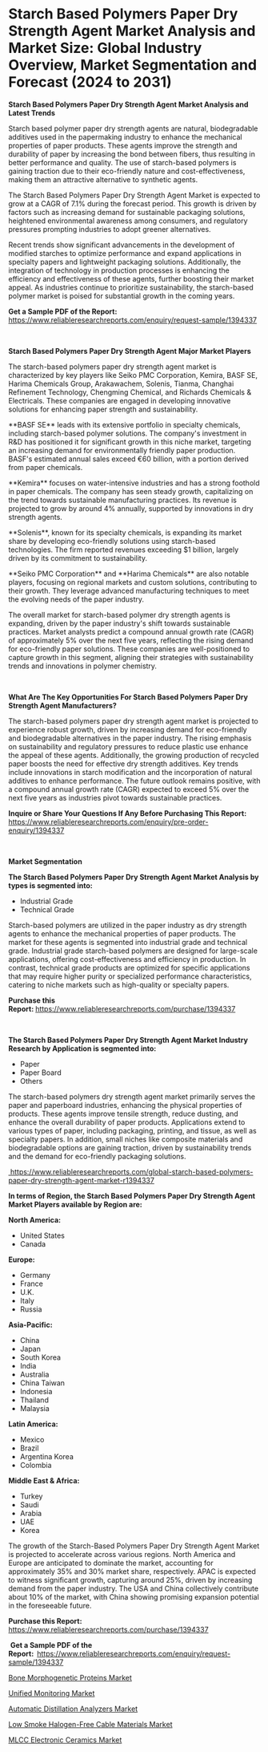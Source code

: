 <p><h1>Starch Based Polymers Paper Dry Strength Agent Market Analysis and Market Size: Global Industry Overview, Market Segmentation and Forecast (2024 to 2031)</h1></p><p><strong>Starch Based Polymers Paper Dry Strength Agent Market Analysis and Latest Trends</strong></p>
<p><p>Starch based polymer paper dry strength agents are natural, biodegradable additives used in the papermaking industry to enhance the mechanical properties of paper products. These agents improve the strength and durability of paper by increasing the bond between fibers, thus resulting in better performance and quality. The use of starch-based polymers is gaining traction due to their eco-friendly nature and cost-effectiveness, making them an attractive alternative to synthetic agents.</p><p>The Starch Based Polymers Paper Dry Strength Agent Market is expected to grow at a CAGR of 7.1% during the forecast period. This growth is driven by factors such as increasing demand for sustainable packaging solutions, heightened environmental awareness among consumers, and regulatory pressures prompting industries to adopt greener alternatives. </p><p>Recent trends show significant advancements in the development of modified starches to optimize performance and expand applications in specialty papers and lightweight packaging solutions. Additionally, the integration of technology in production processes is enhancing the efficiency and effectiveness of these agents, further boosting their market appeal. As industries continue to prioritize sustainability, the starch-based polymer market is poised for substantial growth in the coming years.</p></p>
<p><strong>Get a Sample PDF of the Report:&nbsp;</strong> <a href="https://www.reliableresearchreports.com/enquiry/request-sample/1394337">https://www.reliableresearchreports.com/enquiry/request-sample/1394337</a></p>
<p>&nbsp;</p>
<p><strong>Starch Based Polymers Paper Dry Strength Agent Major Market Players</strong></p>
<p><p>The starch-based polymers paper dry strength agent market is characterized by key players like Seiko PMC Corporation, Kemira, BASF SE, Harima Chemicals Group, Arakawachem, Solenis, Tianma, Changhai Refinement Technology, Chengming Chemical, and Richards Chemicals & Electricals. These companies are engaged in developing innovative solutions for enhancing paper strength and sustainability.</p><p>**BASF SE** leads with its extensive portfolio in specialty chemicals, including starch-based polymer solutions. The company's investment in R&D has positioned it for significant growth in this niche market, targeting an increasing demand for environmentally friendly paper production. BASF's estimated annual sales exceed €60 billion, with a portion derived from paper chemicals.</p><p>**Kemira** focuses on water-intensive industries and has a strong foothold in paper chemicals. The company has seen steady growth, capitalizing on the trend towards sustainable manufacturing practices. Its revenue is projected to grow by around 4% annually, supported by innovations in dry strength agents.</p><p>**Solenis**, known for its specialty chemicals, is expanding its market share by developing eco-friendly solutions using starch-based technologies. The firm reported revenues exceeding $1 billion, largely driven by its commitment to sustainability.</p><p>**Seiko PMC Corporation** and **Harima Chemicals** are also notable players, focusing on regional markets and custom solutions, contributing to their growth. They leverage advanced manufacturing techniques to meet the evolving needs of the paper industry.</p><p>The overall market for starch-based polymer dry strength agents is expanding, driven by the paper industry's shift towards sustainable practices. Market analysts predict a compound annual growth rate (CAGR) of approximately 5% over the next five years, reflecting the rising demand for eco-friendly paper solutions. These companies are well-positioned to capture growth in this segment, aligning their strategies with sustainability trends and innovations in polymer chemistry.</p></p>
<p>&nbsp;</p>
<p><strong>What Are The Key Opportunities For Starch Based Polymers Paper Dry Strength Agent Manufacturers?</strong></p>
<p><p>The starch-based polymers paper dry strength agent market is projected to experience robust growth, driven by increasing demand for eco-friendly and biodegradable alternatives in the paper industry. The rising emphasis on sustainability and regulatory pressures to reduce plastic use enhance the appeal of these agents. Additionally, the growing production of recycled paper boosts the need for effective dry strength additives. Key trends include innovations in starch modification and the incorporation of natural additives to enhance performance. The future outlook remains positive, with a compound annual growth rate (CAGR) expected to exceed 5% over the next five years as industries pivot towards sustainable practices.</p></p>
<p><strong>Inquire or Share Your Questions If Any Before Purchasing This Report:</strong> <a href="https://www.reliableresearchreports.com/enquiry/pre-order-enquiry/1394337">https://www.reliableresearchreports.com/enquiry/pre-order-enquiry/1394337</a></p>
<p>&nbsp;</p>
<p><strong>Market Segmentation</strong></p>
<p><strong>The Starch Based Polymers Paper Dry Strength Agent Market Analysis by types is segmented into:</strong></p>
<p><ul><li>Industrial Grade</li><li>Technical Grade</li></ul></p>
<p><p>Starch-based polymers are utilized in the paper industry as dry strength agents to enhance the mechanical properties of paper products. The market for these agents is segmented into industrial grade and technical grade. Industrial grade starch-based polymers are designed for large-scale applications, offering cost-effectiveness and efficiency in production. In contrast, technical grade products are optimized for specific applications that may require higher purity or specialized performance characteristics, catering to niche markets such as high-quality or specialty papers.</p></p>
<p><strong>Purchase this Report:&nbsp;</strong><a href="https://www.reliableresearchreports.com/purchase/1394337">https://www.reliableresearchreports.com/purchase/1394337</a></p>
<p>&nbsp;</p>
<p><strong>The Starch Based Polymers Paper Dry Strength Agent Market Industry Research by Application is segmented into:</strong></p>
<p><ul><li>Paper</li><li>Paper Board</li><li>Others</li></ul></p>
<p><p>The starch-based polymers dry strength agent market primarily serves the paper and paperboard industries, enhancing the physical properties of products. These agents improve tensile strength, reduce dusting, and enhance the overall durability of paper products. Applications extend to various types of paper, including packaging, printing, and tissue, as well as specialty papers. In addition, small niches like composite materials and biodegradable options are gaining traction, driven by sustainability trends and the demand for eco-friendly packaging solutions.</p></p>
<p><a href="https://www.reliableresearchreports.com/global-starch-based-polymers-paper-dry-strength-agent-market-r1394337">&nbsp;https://www.reliableresearchreports.com/global-starch-based-polymers-paper-dry-strength-agent-market-r1394337</a></p>
<p><strong>In terms of Region, the Starch Based Polymers Paper Dry Strength Agent Market Players available by Region are:</strong></p>
<p>
    <p> <strong> North America: </strong>
        <ul>
            <li>United States</li>
            <li>Canada</li>
        </ul>
        </p> 
    <p> <strong> Europe: </strong>
        <ul>
            <li>Germany</li>
            <li>France</li>
            <li>U.K.</li>
            <li>Italy</li>
            <li>Russia</li>
        </ul>
        </p> 
    <p> <strong> Asia-Pacific: </strong>
        <ul>
            <li>China</li>
            <li>Japan</li>
            <li>South Korea</li>
            <li>India</li>
            <li>Australia</li>
            <li>China Taiwan</li>
            <li>Indonesia</li>
            <li>Thailand</li>
            <li>Malaysia</li>
        </ul>
        </p> 
    <p> <strong> Latin America: </strong>
        <ul>
            <li>Mexico</li>
            <li>Brazil</li>
            <li>Argentina Korea</li>
            <li>Colombia</li>
        </ul>
        </p> 
    <p> <strong> Middle East & Africa: </strong>
        <ul>
            <li>Turkey</li>
            <li>Saudi</li>
            <li>Arabia</li>
            <li>UAE</li>
            <li>Korea</li>
        </ul>
    </p>
    </p>
<p><p>The growth of the Starch-Based Polymers Paper Dry Strength Agent Market is projected to accelerate across various regions. North America and Europe are anticipated to dominate the market, accounting for approximately 35% and 30% market share, respectively. APAC is expected to witness significant growth, capturing around 25%, driven by increasing demand from the paper industry. The USA and China collectively contribute about 10% of the market, with China showing promising expansion potential in the foreseeable future.</p></p>
<p><strong>Purchase this Report: </strong><a href="https://www.reliableresearchreports.com/purchase/1394337">https://www.reliableresearchreports.com/purchase/1394337</a></p>
<p>&nbsp;<strong>Get a Sample PDF of the Report:&nbsp;&nbsp;</strong><a href="https://www.reliableresearchreports.com/enquiry/request-sample/1394337">https://www.reliableresearchreports.com/enquiry/request-sample/1394337</a></p>
<p><strong></strong></p>
<p><p><a href="https://www.linkedin.com/pulse/exploring-bone-morphogenetic-proteins-market-dynamics-revenue-iwbde?trackingId=9%2FPIqhiISvKnIgiB0H58jg%3D%3D">Bone Morphogenetic Proteins Market</a></p><p><a href="https://www.linkedin.com/pulse/global-unified-monitoring-market-opportunities-challenges2024-yq5af?trackingId=t%2FOvD57YSqegudG7DHalSA%3D%3D">Unified Monitoring Market</a></p><p><a href="https://github.com/petbigbeepjn/Market-Research-Report-List-1/blob/main/automatic-distillation-analyzers-market.md">Automatic Distillation Analyzers Market</a></p><p><a href="https://issuu.com/reportprime-2/docs/low-smoke-halogen-free-cable-materi_966b412cceb167">Low Smoke Halogen-Free Cable Materials Market</a></p><p><a href="https://issuu.com/reportprime-2/docs/mlcc-electronic-ceramics-market-siz_7a373f89fc4426">MLCC Electronic Ceramics Market</a></p></p>